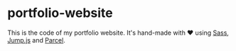 # portfolio-website
This is the code of my portfolio website. It's hand-made with ❤️ using [Sass](https://parceljs.org/), [Jump.js](http://callmecavs.com/jump.js/) and [Parcel](https://parceljs.org/).

